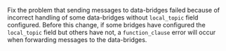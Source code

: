 Fix the problem that sending messages to data-bridges failed because of incorrect handling of some data-bridges without `local_topic` field configured.
Before this change, if some bridges have configured the `local_topic` field but others have not, a `function_clause` error will occur when forwarding messages to the data-bridges.
